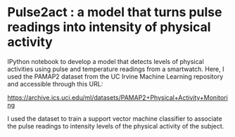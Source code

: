 # Pulse2act : a model that turns pulse readings into intensity of physical activity

IPython notebook to develop a model that detects levels of physical activities using pulse and temperature 
readings from a smartwatch. Here, I used the PAMAP2 dataset from the UC Irvine Machine Learning repository and 
accessible through this URL:

https://archive.ics.uci.edu/ml/datasets/PAMAP2+Physical+Activity+Monitoring

I used the dataset to train a support vector machine classifier to associate the pulse readings to
intensity levels of the physical activity of the subject.
